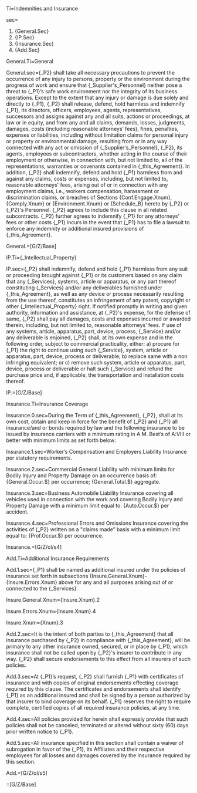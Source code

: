Ti=Indemnities and Insurance

sec=<ol><li>{General.Sec}</li><li>{IP.Sec}</li><li>{Insurance.Sec}</li><li>{Add.Sec}</ol>

General.Ti=General

General.sec={_P2} shall take all necessary precautions to prevent the occurrence of any injury to persons, property or the environment during the progress of work and ensure that {_Supplier's_Personnel} neither pose a threat to {_P1}’s safe work environment nor the integrity of its business operations. Except to the extent that any injury or damage is due solely and directly to {_P1}, {_P2} shall release, defend, hold harmless and indemnify {_P1}, its directors, officers, employees, agents, representatives, successors and assigns against any and all suits, actions or proceedings, at law or in equity, and from any and all claims, demands, losses, judgments, damages, costs (including reasonable attorneys’ fees), fines, penalties, expenses or liabilities, including without limitation claims for personal injury or property or environmental damage, resulting from or in any way connected with any act or omission of {_Supplier's_Personnel}, {_P2}, its agents, employees or subcontractors, whether acting in the course of their employment or otherwise, in connection with, but not limited to, all of the representations, warranties or covenants contained in {_this_Agreement}. In addition, {_P2} shall indemnify, defend and hold {_P1} harmless from and against any claims, costs or expenses, including, but not limited to, reasonable attorneys' fees, arising out of or in connection with any employment claims, i.e., workers compensation, harassment or discrimination claims, or breaches of Sections {Conf.Engage.Xnum}, {Comply.Xnum} or {Environment.Xnum} or {Schedule_B} hereto by {_P2} or {_P2}'s Personnel. {_P2} agrees to include this clause in all related subcontracts. {_P2} further agrees to indemnify {_P1} for any attorneys’ fees or other costs {_P1} incurs in the event that {_P1} has to file a lawsuit to enforce any indemnity or additional insured provisions of {_this_Agreement}.

General.=[G/Z/Base]

IP.Ti={_Intellectual_Property}

IP.sec={_P2} shall indemnify, defend and hold {_P1} harmless from any suit or proceeding brought against {_P1} or its customers based on any claim that any {_Services}, systems, article or apparatus, or any part thereof constituting {_Services} and/or any deliverables furnished under {_this_Agreement}, as well as any device or process necessarily resulting from the use thereof, constitutes an infringement of any patent, copyright or other {_Intellectual_Property} right. If notified promptly in writing and given authority, information and assistance, at {_P2}'s expense, for the defense of same, {_P2} shall pay all damages, costs and expenses incurred or awarded therein, including, but not limited to, reasonable attorneys’ fees. If use of any systems, article, apparatus, part, device, process, {_Service} and/or any deliverable is enjoined, {_P2} shall, at its own expense and in the following order, subject to commercial practicality, either: a) procure for {_P1} the right to continue using such {_Service}, system, article or apparatus, part, device, process or deliverable; b) replace same with a non infringing equivalent; or c) remove such system, article or apparatus, part, device, process or deliverable or halt such {_Service} and refund the purchase price and, if applicable, the transportation and installation costs thereof.

IP.=[G/Z/Base]

Insurance.Ti=Insurance Coverage

Insurance.0.sec=During the Term of {_this_Agreement}, {_P2}, shall at its own cost, obtain and keep in force for the benefit of {_P2} and {_P1} all insurance/and or bonds required by law and the following insurance to be issued by insurance carriers with a minimum rating in A.M. Best’s of A:VIII or better with minimum limits as set forth below:

Insurance.1.sec=Worker’s Compensation and Employers Liability Insurance per statutory requirements.

Insurance.2.sec=Commercial General Liability with minimum limits for Bodily Injury and Property Damage on an occurrence basis of: {General.Occur.$} per occurrence; {General.Total.$} aggregate.

Insurance.3.sec=Business Automobile Liability Insurance covering all vehicles used in connection with the work and covering Bodily Injury and Property Damage with a minimum limit equal to: {Auto.Occur.$} per accident.

Insurance.4.sec=Professional Errors and Omissions Insurance covering the activities of {_P2} written on a "claims made” basis with a minimum limit equal to: {Prof.Occur.$} per occurrence.

Insurance.=[G/Z/ol/s4]

Add.Ti=Additional Insurance Requirements

Add.1.sec={_P1} shall be named as additional insured under the policies of insurance set forth in subsections {Insure.General.Xnum}-{Insure.Errors.Xnum} above for any and all purposes arising out of or connected to the {_Services}.

Insure.General.Xnum={Insure.Xnum}.2

Insure.Errors.Xnum={Insure.Xnum}.4

Insure.Xnum={Xnum}.3


Add.2.sec=It is the intent of both parties to {_this_Agreement} that all insurance purchased by {_P2} in compliance with {_this_Agreement}, will be primary to any other insurance owned, secured, or in place by {_P1}, which insurance shall not be called upon by {_P2}'s insurer to contribute in any way. {_P2} shall secure endorsements to this effect from all insurers of such policies.

Add.3.sec=At {_P1}’s request, {_P2} shall furnish {_P1} with certificates of insurance and with copies of original endorsements effecting coverage required by this clause. The certificates and endorsements shall identify {_P1} as an additional insured and shall be signed by a person authorized by that insurer to bind coverage on its behalf. {_P1} reserves the right to require complete, certified copies of all required insurance policies, at any time.

Add.4.sec=All policies provided for herein shall expressly provide that such policies shall not be canceled, terminated or altered without sixty (60) days prior written notice to {_P1}.

Add.5.sec=All insurance specified in this section shall contain a waiver of subrogation in favor of the {_P1}, its Affiliates and their respective employees for all losses and damages covered by the insurance required by this section.

Add.=[G/Z/ol/s5]

=[G/Z/Base]
